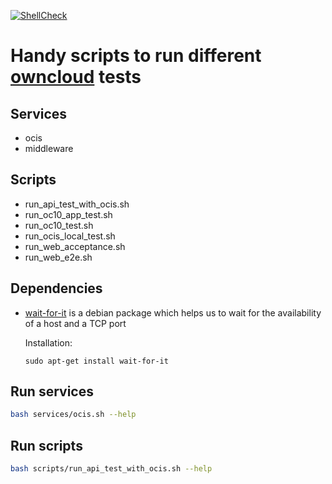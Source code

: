 [![ShellCheck](https://github.com/kiranparajuli589/oc-scripts/actions/workflows/ci.yml/badge.svg?branch=main)](https://github.com/kiranparajuli589/oc-scripts/actions/workflows/ci.yml)
# Handy scripts to run different [owncloud](https://github.com/owncloud) tests

## Services
- ocis
- middleware

## Scripts
- run_api_test_with_ocis.sh
- run_oc10_app_test.sh
- run_oc10_test.sh
- run_ocis_local_test.sh
- run_web_acceptance.sh
- run_web_e2e.sh

## Dependencies
- [wait-for-it](https://github.com/vishnubob/wait-for-it 'wait-for-it') is a debian package which helps us to wait for the availability of a host and a TCP port

    Installation:
    ```shell
    sudo apt-get install wait-for-it
    ```

## Run services
```sh
bash services/ocis.sh --help
```

## Run scripts
```sh
bash scripts/run_api_test_with_ocis.sh --help
```

